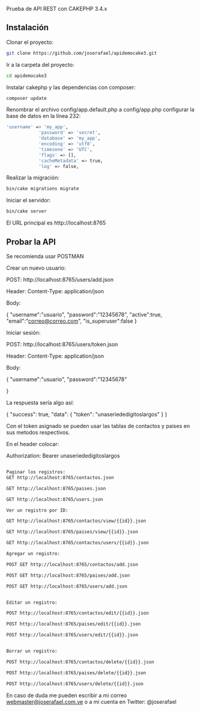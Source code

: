 
Prueba de API REST con CAKEPHP 3.4.x


## Instalación

Clonar el proyecto:

```bash
git clone https://github.com/joserafael/apidemocake3.git
```

Ir a la carpeta del proyecto:


```bash
cd apidemocake3
```

Instalar cakephp y las dependencias con composer:
```bash
composer update
```

Renombrar el archivo config/app.default.php a config/app.php configurar la base de datos en la línea 232:


```bash
'username' => 'my_app',
            'password' => 'secret',
            'database' => 'my_app',
            'encoding' => 'utf8',
            'timezone' => 'UTC',
            'flags' => [],
            'cacheMetadata' => true,
            'log' => false,
```


Realizar la migración:

```bash
bin/cake migrations migrate

```


Iniciar el servidor:

```bash
bin/cake server

```

El URL principal es http://localhost:8765

##  Probar la API

Se recomienda usar POSTMAN 

Crear un nuevo usuario:


POST: http://localhost:8765/users/add.json

Header: Content-Type: application/json

Body: 


{
"username":"usuario",
"password":"12345678",
"active":true,
"email":"correo@correo.com",
"is_superuser":false
}


Iniciar sesión:

POST: http://localhost:8765/users/token.json

Header: Content-Type: application/json

Body: 

{
"username":"usuario",
"password":"12345678"

}

La respuesta sería algo así:

{
  "success": true,
  "data": {
    "token": "unaseriededigitoslargos"
  }
}






Con el token asignado se pueden usar las tablas de contactos y paises en sus metodos respectivos.

En el header colocar: 

Authorization: Bearer unaseriededigitoslargos




```bash

Paginar los registros:
GET http://localhost:8765/contactos.json

GET http://localhost:8765/paises.json

GET http://localhost:8765/users.json

Ver un registro por ID:

GET http://localhost:8765/contactos/view/{{id}}.json

GET http://localhost:8765/paises/view/{{id}}.json

GET http://localhost:8765/contactos/users/{{id}}.json

Agregar un registro:

POST GET http://localhost:8765/contactos/add.json

POST GET http://localhost:8765/paises/add.json

POST GET http://localhost:8765/users/add.json


Editar un registro:

POST http://localhost:8765/contactos/edit/{{id}}.json

POST http://localhost:8765/paises/edit/{{id}}.json

POST http://localhost:8765/users/edit/{{id}}.json


Borrar un registro:

POST http://localhost:8765/contactos/delete/{{id}}.json

POST http://localhost:8765/paises/delete/{{id}}.json

POST http://localhost:8765/users/delete/{{id}}.json
```






En caso de duda me pueden escribir a mi correo webmaster@joserafael.com.ve o a mi cuenta en Twitter: @joserafael


